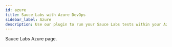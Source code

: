 ```yaml
---
id: azure
title: Sauce Labs with Azure DevOps
sidebar_label: Azure
description: Use our plugin to run your Sauce Labs tests within your Azure DevOps pipeline.
---
```


Sauce Labs Azure page.
